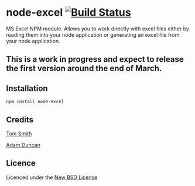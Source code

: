 # node-excel [![Build Status](https://secure.travis-ci.org/IamSmith/node-excel.png?branch=master)](http://travis-ci.org/IamSmith/node-excel)

MS Excel NPM module. Allows you to work directly with excel files either by reading them into your node application or generating an excel file from your node application.

## This is a work in progress and expect to release the first version around the end of March.

## Installation
    npm install node-excel

## Credits
[Tom Smith](https://github.com/iamsmith/)

[Adam Duncan](https://github.com/aduncan88/)

## Licence
Licenced under the [New BSD License](http://opensource.org/licenses/bsd-license.php)